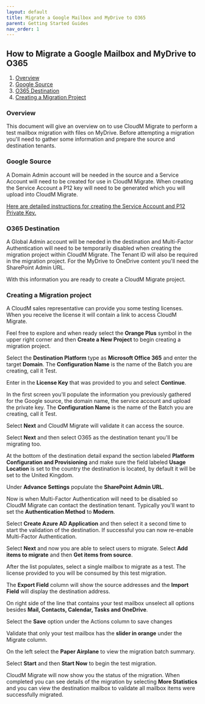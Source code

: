 ```yaml
---
layout: default
title: Migrate a Google Mailbox and MyDrive to O365
parent: Getting Started Guides
nav_order: 1
---
```



## How to Migrate a Google Mailbox and MyDrive to O365

1. [Overview](#overview)
2. [Google Source](#source)
3. [O365 Destination](#destination)
4. [Creating a Migration Project](#project)

### Overview <a name="overview"></a>

This document will give an overview on to use CloudM Migrate to perform a test mailbox migration with files on MyDrive. Before attempting a migration you'll need to gather some information and prepare the source and destination tenants.

### Google Source <a name="source"></a>

A Domain Admin account will be needed in the source and a Service Account will need to be created for use in CloudM Migrate. When creating the Service Account a P12 key will need to be generated which you will upload into CloudM Migrate.

[Here are detailed instructions for creating the Service Account and P12 Private Key.](https://support.cloudm.io/hc/en-us/articles/360021526559-Google-Workspace-to-Google-Workspace-migration-self-hosted-#ManualProcess)

### O365 Destination <a name="destination"></a>

A Global Admin account will be needed in the destination and Multi-Factor Authentication will need to be temporarily disabled when creating the migration project within CloudM Migrate. The Tenant ID will also be required in the migration project. For the MyDrive to OneDrive content you'll need the SharePoint Admin URL.

With this information you are ready to create a CloudM Migrate project.

### Creating a Migration project <a name="project"></a>

A CloudM sales representative can provide you some testing licenses. When you receive the license it will contain a link to access CloudM Migrate.

Feel free to explore and when ready select the **Orange Plus** symbol in the upper right corner and then **Create a New Project** to begin creating a migration project.

Select the **Destination Platform** type as **Microsoft Office 365** and enter the target **Domain**. The **Configuration Name** is the name of the Batch you are creating, call it Test.

Enter in the **License Key** that was provided to you and select **Continue**.

In the first screen you'll populate the information you previously gathered for the Google source, the domain name, the service account and upload the private key. The **Configuration Name** is the name of the Batch you are creating, call it Test.

Select **Next** and CloudM Migrate will validate it can access the source.

Select **Next** and then select O365 as the destination tenant you'll be migrating too.

At the bottom of the destination detail expand the section labeled **Platform Configuration and Provisioning** and make sure the field labeled **Usage Location** is set to the country the destination is located, by default it will be set to the United Kingdom.

Under **Advance Settings** populate the **SharePoint Admin URL**.

Now is when Multi-Factor Authentication will need to be disabled so CloudM Migrate can contact the destination tenant. Typically you'll want to set the **Authentication Method** to **Modern**.

Select **Create Azure AD Application** and then select it a second time to start the validation of the destination. If successful you can now re-enable Multi-Factor Authentication.

Select **Next** and now you are able to select users to migrate. Select **Add items to migrate** and then **Get items from source**.

After the list populates, select a single mailbox to migrate as a test. The license provided to you will be consumed by this test migration.

The **Export Field** column will show the source addresses and the **Import Field** will display the destination address.

On right side of the line that contains your test mailbox unselect all options besides **Mail, Contacts, Calendar, Tasks and OneDrive**.

Select the **Save** option under the Actions column to save changes

Validate that only your test mailbox has the **slider in orange** under the Migrate column.

On the left select the **Paper Airplane** to view the migration batch summary.

Select **Start** and then **Start Now** to begin the test migration.

CloudM Migrate will now show you the status of the migration. When completed you can see details of the migration by selecting **More Statistics** and you can view the destination mailbox to validate all mailbox items were successfully migrated.
